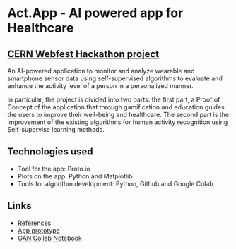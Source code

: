 # Act.App - AI powered app for Healthcare
## [CERN Webfest Hackathon project](thttps://webfest.cern/)

An AI-powered application to monitor and analyze wearable and smartphone sensor data using self-supervised algorithms to evaluate and enhance the activity level of a person in a personalized manner.

In particular, the project is divided into two parts: the first part, a Proof of Concept of the application that through gamification and education guides the users to improve their well-being and healthcare. The second part is the improvement of the existing algorithms for human activity recognition using Self-supervise learning methods.

## Technologies used

- Tool for the app: Proto.io
- Plots on the app: Python and Matplotlib
- Tools for algorithm development: Python, Github and Google Colab

## Links
- [References](https://drive.google.com/file/d/1HFOOmxfN5AT8XY87FfB2K2Mr40aqK6Ih/view)
- [App prototype](https://drive.google.com/drive/folders/1oSHaGdqS_w4i5KiEiLdF8Gngnm4_Taxr)
- [GAN Collab Notebook](https://drive.google.com/file/d/1rNEYOpMFOG3ZKtD651wjrkG_PKY4XD0J/view?usp=sharing)
